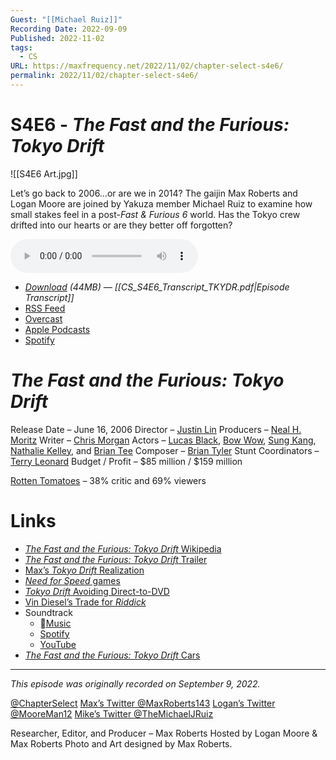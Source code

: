 ```yaml
---
Guest: "[[Michael Ruiz]]"
Recording Date: 2022-09-09
Published: 2022-11-02
tags:
  - CS
URL: https://maxfrequency.net/2022/11/02/chapter-select-s4e6/
permalink: 2022/11/02/chapter-select-s4e6/
---
```

# S4E6 - *The Fast and the Furious: Tokyo Drift*

![[S4E6 Art.jpg]]

Let’s go back to 2006…or are we in 2014? The gaijin Max Roberts and Logan Moore are joined by Yakuza member Michael Ruiz to examine how small stakes feel in a post-*Fast & Furious 6* world. Has the Tokyo crew drifted into our hearts or are they better off forgotten?

<audio controls>
  <source src="https://traffic.libsyn.com/chapterselectpod/CS_S4E6_Final.mp3">
</audio>

- *[Download](https://traffic.libsyn.com/chapterselectpod/CS_S4E6_Final.mp3) (44MB)  — [[CS_S4E6_Transcript_TKYDR.pdf|Episode Transcript]]*
- [RSS Feed](https://chapterselectpod.libsyn.com/rss)
- [Overcast](https://overcast.fm/itunes1568777352/chapter-select)
- [Apple Podcasts](https://podcasts.apple.com/us/podcast/chapter-select/id1568777352)
- [Spotify](https://open.spotify.com/show/4f1TLZXbwtSX7uHROe9KlS)

# *The Fast and the Furious: Tokyo Drift*

Release Date – June 16, 2006
Director – [Justin Lin](https://en.wikipedia.org/wiki/Justin_Lin)
Producers – [Neal H. Moritz](https://en.wikipedia.org/wiki/Neal_H._Moritz)
Writer – [Chris Morgan](https://en.wikipedia.org/wiki/Chris_Morgan_(filmmaker))
Actors – [Lucas Black](https://en.wikipedia.org/wiki/Lucas_Black), [Bow Wow](https://en.wikipedia.org/wiki/Bow_Wow_(rapper)), [Sung Kang](https://en.wikipedia.org/wiki/Sung_Kang), [Nathalie Kelley](https://en.wikipedia.org/wiki/Nathalie_Kelley), and [Brian Tee](https://en.wikipedia.org/wiki/Brian_Tee)
Composer – [Brian Tyler](https://en.wikipedia.org/wiki/Brian_Tyler)
Stunt Coordinators – [Terry Leonard](https://www.imdb.com/name/nm0502777/)
Budget / Profit – $85 million / $159 million

[Rotten Tomatoes](https://www.rottentomatoes.com/m/fast_and_the_furious_tokyo_drift) – 38% critic and 69% viewers
# Links

- [*The Fast and the Furious: Tokyo Drift* Wikipedia](https://en.wikipedia.org/wiki/The_Fast_and_the_Furious:_Tokyo_Drift)
- [*The Fast and the Furious: Tokyo Drift* Trailer](https://youtu.be/p8HQ2JLlc4E)
- [Max’s *Tokyo Drift* Realization](https://twitter.com/MaxRoberts143/status/1394049400402497539)
- [*Need for Speed* games](https://en.wikipedia.org/wiki/List_of_Need_for_Speed_video_games#Primary_installments)
- [*Tokyo Drift* Avoiding Direct-to-DVD](https://www.thewrap.com/fast-furious-6-franchise-vin-diesel-the-rock-dwayne-johnson-paul-walker-michelle-rodriquez-93061/)
- [Vin Diesel’s Trade for *Riddick*](https://www.hollywoodreporter.com/news/general-news/vin-diesel-traded-fast-furious-619386/)
- Soundtrack
	- [Music](https://music.apple.com/us/album/the-fast-and-the-furious-tokyo-drift-original/1440773622)
	- [Spotify](https://open.spotify.com/album/4SJhZBuuLYlwUJGxWf8Pj0)
	- [YouTube](https://www.youtube.com/playlist?list=OLAK5uy_mTraus6FybCpImXxPG9dk7qMB12aVxN2U)
- [*The Fast and the Furious: Tokyo Drift* Cars](https://fastandfurious.fandom.com/wiki/Category:Tokyo_Drift_Cars)

---
*This episode was originally recorded on September 9, 2022.*

[@ChapterSelect](https://www.twitter.com/chapterselect)
[Max’s Twitter @MaxRoberts143](https://www.twitter.com/maxroberts143)
[Logan’s Twitter @MooreMan12](https://www.twitter.com/mooreman12)
[Mike’s Twitter @TheMichaelJRuiz](https://www.twitter.com/themichaeljruiz)

Researcher, Editor, and Producer – Max Roberts
Hosted by Logan Moore & Max Roberts
Photo and Art designed by Max Roberts.